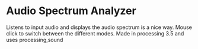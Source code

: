# Audio Spectrum Analyzer
	
Listens to input audio and displays the audio spectrum is a nice way. Mouse click to switch between the different modes.
Made in processing 3.5 and uses processing,sound
